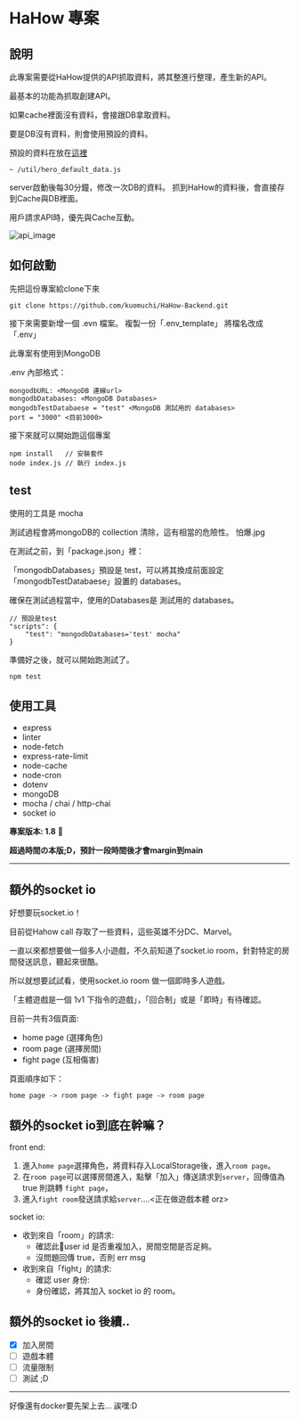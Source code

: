 # HaHow 專案

## 說明
此專案需要從HaHow提供的API抓取資料，將其整進行整理，產生新的API。

最基本的功能為抓取創建API。

如果cache裡面沒有資料，會接跟DB拿取資料。

要是DB沒有資料，則會使用預設的資料。

預設的資料在放在[這裡](./util/hero_default_data.js)

```
~ /util/hero_default_data.js
```

server啟動後每30分鐘，修改一次DB的資料。
抓到HaHow的資料後，會直接存到Cache與DB裡面。

用戶請求API時，優先與Cache互動。

![api_image](https://user-images.githubusercontent.com/42135910/126902609-26d5305f-8fdf-426c-8344-4c15542cacc6.gif)


## 如何啟動
先把這份專案給clone下來
```
git clone https://github.com/kuomuchi/HaHow-Backend.git
```
接下來需要新增一個 .evn 檔案。
複製一份「.env_template」
將檔名改成「.env」

此專案有使用到MongoDB

.env 內部格式：
```
mongodbURL: <MongoDB 連線url>
mongodbDatabases: <MongoDB Databases>
mongodbTestDatabaese = "test" <MongoDB 測試用的 databases>
port = "3000" <目前3000>
```

接下來就可以開始跑這個專案

```
npm install   // 安裝套件
node index.js // 執行 index.js
```

## test
使用的工具是 mocha

測試過程會將mongoDB的 collection 清除，這有相當的危險性。 怕爆.jpg

在測試之前，到「package.json」裡：

「mongodbDatabases」預設是 test，可以將其換成前面設定 「mongodbTestDatabaese」設置的 databases。

確保在測試過程當中，使用的Databases是 測試用的 databases。

```
// 預設是test
"scripts": {
    "test": "mongodbDatabases='test' mocha"
}
```

準備好之後，就可以開始跑測試了。

```
npm test
```


## 使用工具
* express
* linter
* node-fetch
* express-rate-limit
* node-cache
* node-cron
* dotenv
* mongoDB
* mocha / chai / http-chai
* socket io

**專案版本: 1.8** 


**超過時間の本版;D，預計一段時間後才會margin到main**

*****

## 額外的socket io
好想要玩socket.io！

目前從Hahow call 存取了一些資料，這些英雄不分DC、Marvel。

一直以來都想要做一個多人小遊戲，不久前知道了socket.io room，針對特定的房間發送訊息，聽起來很酷。

所以就想要試試看，使用socket.io room 做一個即時多人遊戲。

「主體遊戲是一個 1v1 下指令的遊戲」，「回合制」或是「即時」有待確認。

目前一共有3個頁面:
- home page (選擇角色)
- room page (選擇房間)
- fight page (互相傷害)

頁面順序如下：
```
home page -> room page -> fight page -> room page
```

## 額外的socket io到底在幹嘛？
front end:
1. 進入`home page`選擇角色，將資料存入LocalStorage後，進入`room page`。
2. 在`room page`可以選擇房間進入，點擊「加入」傳送請求到`server`，回傳值為 true 則跳轉 `fight page`，
3. 進入`fight room`發送請求給`server`....<正在做遊戲本體 orz>


socket io:
- 收到來自「room」的請求: 
  - 確認此user id 是否重複加入，房間空間是否足夠。
  - 沒問題回傳 true，否則 err msg
- 收到來自「fight」的請求:
  - 確認 user 身份:
  - 身份確認，將其加入 socket io 的 room。

## 額外的socket io 後續..
- [x] 加入房間
- [ ] 遊戲本體
- [ ] 流量限制
- [ ] 測試 ;D

*****

好像還有docker要先架上去... 誒嘿:D